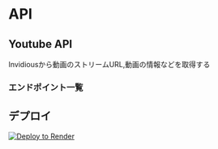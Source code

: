 # API
## Youtube API
Invidiousから動画のストリームURL,動画の情報などを取得する
### エンドポイント一覧

## デプロイ
[![Deploy to Render](https://render.com/images/deploy-to-render-button.svg)](https://render.com/deploy?repo=https://github.com/chito-jp/Chitose-Tube)